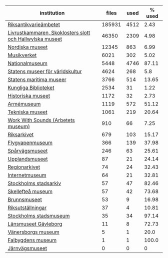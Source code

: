 | institution | files | used | % used |
|---|---|---|---|
| [Riksantikvarieämbetet](https://commons.wikimedia.org/wiki/Category:Media_from_the_Swedish_National_Heritage_Board) | 185931 | 4512 | 2.43 |
| [Livrustkammaren, Skoklosters slott och Hallwylska museet](https://commons.wikimedia.org/wiki/Category:Images_from_Livrustkammaren_och_Skoklosters_slott_med_Stiftelsen_Hallwylska_museet) | 46350 | 2309 | 4.98 |
| [Nordiska museet](https://commons.wikimedia.org/wiki/Category:Images_from_Nordiska_museet) | 12345 | 863 | 6.99 |
| [Musikverket](https://commons.wikimedia.org/wiki/Category:Images_from_the_Swedish_Performing_Arts_Agency) | 6021 | 302 | 5.02 |
| [Nationalmuseum](https://commons.wikimedia.org/wiki/Category:Images_from_the_Nationalmuseum_Stockholm) | 5448 | 4746 | 87.11 |
| [Statens museer för världskultur](https://commons.wikimedia.org/wiki/Category:Media_from_the_National_Museums_of_World_Culture) | 4624 | 268 | 5.8 |
| [Statens maritima museer](https://commons.wikimedia.org/wiki/Category:Images_from_Statens_maritima_museer) | 3766 | 514 | 13.65 |
| [Kungliga Biblioteket](https://commons.wikimedia.org/wiki/Category:Images_from_the_National_Library_of_Sweden) | 2534 | 31 | 1.22 |
| [Historiska museet](https://commons.wikimedia.org/wiki/Category:Images_from_Statens_historiska_museum) | 1172 | 32 | 2.73 |
| [Armémuseum](https://commons.wikimedia.org/wiki/Category:Images_from_the_Swedish_Army_Museum) | 1119 | 572 | 51.12 |
| [Tekniska museet](https://commons.wikimedia.org/wiki/Category:Images_from_Tekniska_museet) | 1061 | 219 | 20.64 |
| [Work With Sounds (Arbetets museum)](https://commons.wikimedia.org/wiki/Category:Media_from_Work_With_Sounds) | 910 | 66 | 7.25 |
| [Riksarkivet](https://commons.wikimedia.org/wiki/Category:Images_from_the_National_Archives_of_Sweden) | 679 | 103 | 15.17 |
| [Flygvapenmuseum](https://commons.wikimedia.org/wiki/Category:Images_from_the_Swedish_Air_Force_Museum) | 366 | 139 | 37.98 |
| [Spårvägsmuseet](https://commons.wikimedia.org/wiki/Category:Images_from_Spårvägsmuseet) | 246 | 63 | 25.61 |
| [Upplandsmuseet](https://commons.wikimedia.org/wiki/Category:Images_from_Upplandsmuseet) | 87 | 21 | 24.14 |
| [Regionarkivet](https://commons.wikimedia.org/wiki/Category:Images_from_Regionarkivet) | 74 | 24 | 32.43 |
| [Internetmuseum](https://commons.wikimedia.org/wiki/Category:Images_from_Internetmuseum) | 64 | 21 | 32.81 |
| [Stockholms stadsarkiv](https://commons.wikimedia.org/wiki/Category:Images_from_Stockholms_stadsarkiv) | 57 | 47 | 82.46 |
| [Skellefteå museum](https://commons.wikimedia.org/wiki/Category:Images_from_Skellefteå_Museum) | 57 | 42 | 73.68 |
| [Brunnsmuseet](https://commons.wikimedia.org/wiki/Category:Media_provided_by_Brunnsmuseet) | 53 | 9 | 16.98 |
| [Riksutställningar](https://commons.wikimedia.org/wiki/Category:Images_from_Riksutställningar) | 37 | 4 | 10.81 |
| [Stockholms stadsmuseum](https://commons.wikimedia.org/wiki/Category:Images_from_Stockholms_stadsmuseum) | 35 | 34 | 97.14 |
| [Länsmuseet Gävleborg](https://commons.wikimedia.org/wiki/Category:Images_from_Länsmuseet_Gävleborg) | 11 | 8 | 72.73 |
| [Vänersborgs museum](https://commons.wikimedia.org/wiki/Category:Images_from_Vänersborgs_museum) | 5 | 1 | 20.0 |
| [Falbygdens museum](https://commons.wikimedia.org/wiki/Category:Images_from_Falbygdens_museum) | 1 | 1 | 100.0 |
| [Järnvägsmuseet](https://commons.wikimedia.org/wiki/Category:Images_from_Järnvägsmuseet) | 0 | 0 | 0 |
